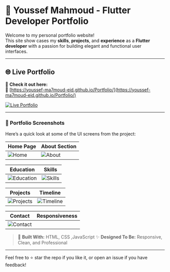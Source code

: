 # 📌 Youssef Mahmoud - Flutter Developer Portfolio

Welcome to my personal portfolio website!  
This site show cases my **skills**, **projects**, and **experience** as a **Flutter developer** with a passion for building elegant and functional user interfaces.

---

## 🌐 Live Portfolio

🚀 **Check it out here:**  
🔗 [https://youssef-ma7moud-eid.github.io/Portfolio/](https://youssef-ma7moud-eid.github.io/Portfolio/)

[![Live Portfolio](https://img.shields.io/badge/View_Portfolio-Online-green?style=for-the-badge&logo=google-chrome)](https://youssef-ma7moud-eid.github.io/Portfolio/)

---

### 📸 Portfolio Screenshots

Here’s a quick look at some of the UI screens from the project:

| Home Page | About Section |
|-----------|---------------|
| ![Home](https://github.com/user-attachments/assets/bab93e12-09ee-4edc-b159-1045dfe2cf94) | ![About](https://github.com/user-attachments/assets/f06574ec-60ad-4fa0-9675-549f5a8c0e99) |

| Education | Skills |
|-----------|--------|
| ![Education](https://github.com/user-attachments/assets/cec90c58-791c-49b9-bea8-d0aab8d95613) | ![Skills](https://github.com/user-attachments/assets/6ecfeceb-547f-4eec-b262-c62708705f7f) |

| Projects | Timeline |
|----------|----------|
| ![Projects](https://github.com/user-attachments/assets/995907ef-6110-425c-9091-f7041a590acc) | ![Timeline](https://github.com/user-attachments/assets/8bb6ae65-be8a-4bfc-9e59-1358ba803a14) |

| Contact | Responsiveness |
|---------|----------------|
| ![Contact](https://github.com/user-attachments/assets/acf73923-600a-41e7-bc64-21ffc33d2fcc) 



> 💬 **Built With:** HTML, CSS ,JavaScript 
> ✨ **Designed To Be:** Responsive, Clean, and Professional

---

Feel free to ⭐ star the repo if you like it, or open an issue if you have feedback!
